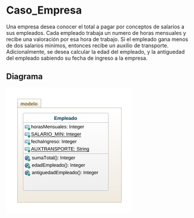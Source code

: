 # Caso_Empresa

Una empresa desea conocer el total a pagar por conceptos de salarios a sus empleados. Cada empleado trabaja un numero de horas mensuales y recibe una valoración por esa hora de trabajo. Si el empleado gana menos de dos salarios minimos, entonces recibe un auxilio de transporte. Adicionalmente, se desea calcular la edad del empleado, y la antiguedad del empleado sabiendo su fecha de ingreso a la empresa.

## Diagrama

![Diagrama](EmpresaDiagrama.png)